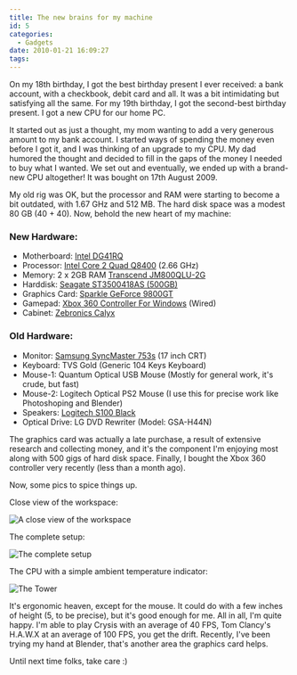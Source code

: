 ```yaml
---
title: The new brains for my machine
id: 5
categories:
  - Gadgets
date: 2010-01-21 16:09:27
tags:
---
```


On my 18th birthday, I got the best birthday present I ever received: a bank account, with a checkbook, debit card and all. It was a bit intimidating but satisfying all the same. For my 19th birthday, I got the second-best birthday present. I got a new CPU for our home PC.

It started out as just a thought, my mom wanting to add a very generous amount to my bank account. I started ways of spending the money even before I got it, and I was thinking of an upgrade to my CPU. My dad humored the thought and decided to fill in the gaps of the money I needed to buy what I wanted. We set out and eventually, we ended up with a brand-new CPU altogether! It was bought on 17th August 2009.

My old rig was OK, but the processor and RAM were starting to become a bit outdated, with 1.67 GHz and 512 MB. The hard disk space was a modest 80 GB (40 + 40). Now, behold the new heart of my machine:

### New Hardware:

*   Motherboard: [Intel DG41RQ](http://www.intel.com/products/desktop/motherboards/DG41RQ/DG41RQ-overview.htm)
*   Processor: [Intel Core 2 Quad Q8400](http://ark.intel.com/Product.aspx?id=38512) (2.66 GHz)
*   Memory: 2 x 2GB RAM [Transcend JM800QLU-2G](http://ec.transcendusa.com/product/ItemDetail.asp?ItemID=JM800QLU-2G)
*   Harddisk: [Seagate ST3500418AS (500GB)](http://www.seagate.com/ww/v/index.jsp?name=barracuda-7200-12-sata-3-0-gb/s-500gb-hd-st3500418as&amp;vgnextoid=c501895c8ccce110VgnVCM100000f5ee0a0aRCRD&amp;locale=en-US&amp;reqPage=Model&amp;modelReqTab=Features)
*   Graphics Card: [Sparkle GeForce 9800GT](http://www.sparkle.com.tw/product_detail.asp?id=76&amp;sub_id=323)
*   Gamepad: [Xbox 360 Controller For Windows](http://www.microsoft.com/hardware/gaming/ProductDetails.aspx?pid=091) (Wired)
*   Cabinet: [Zebronics Calyx](http://www.zebronics.net/Zeb_Calyx.asp)

### Old Hardware:

*   Monitor: [Samsung SyncMaster 753s](http://www.techtree.com/India/Reviews/Samsung_Syncmaster_753s/551-46909-630.html) (17 inch CRT)
*   Keyboard: TVS Gold (Generic 104 Keys Keyboard)
*   Mouse-1: Quantum Optical USB Mouse (Mostly for general work, it's crude, but fast)
*   Mouse-2: Logitech Optical PS2 Mouse (I use this for precise work like Photoshoping and Blender)
*   Speakers: [Logitech S100 Black](http://www.amazon.co.uk/Logitech-S100-Black-Speakers-2-0/dp/B0007SQKEA)
*   Optical Drive: LG DVD Rewriter (Model: GSA-H44N)

The graphics card was actually a late purchase, a result of extensive research and collecting money, and it's the component I'm enjoying most along with 500 gigs of hard disk space. Finally, I bought the Xbox 360 controller very recently (less than a month ago).

Now, some pics to spice things up.

Close view of the workspace:

![A close view of the workspace](close_view.jpg)

The complete setup:

![The complete setup](complete_setup.jpg)

The CPU with a simple ambient temperature indicator:

![The Tower](tower.jpg)

It's ergonomic heaven, except for the mouse. It could do with a few inches of height (5, to be precise), but it's good enough for me. All in all, I'm quite happy. I'm able to play Crysis with an average of 40 FPS, Tom Clancy's H.A.W.X at an average of 100 FPS, you get the drift. Recently, I've been trying my hand at Blender, that's another area the graphics card helps.

Until next time folks, take care :)